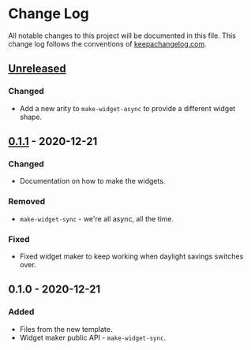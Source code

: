 # Change Log
All notable changes to this project will be documented in this file. This change log follows the conventions of [keepachangelog.com](http://keepachangelog.com/).

## [Unreleased]
### Changed
- Add a new arity to `make-widget-async` to provide a different widget shape.

## [0.1.1] - 2020-12-21
### Changed
- Documentation on how to make the widgets.

### Removed
- `make-widget-sync` - we're all async, all the time.

### Fixed
- Fixed widget maker to keep working when daylight savings switches over.

## 0.1.0 - 2020-12-21
### Added
- Files from the new template.
- Widget maker public API - `make-widget-sync`.

[Unreleased]: https://github.com/your-name/clojure-aoc-2020/compare/0.1.1...HEAD
[0.1.1]: https://github.com/your-name/clojure-aoc-2020/compare/0.1.0...0.1.1
